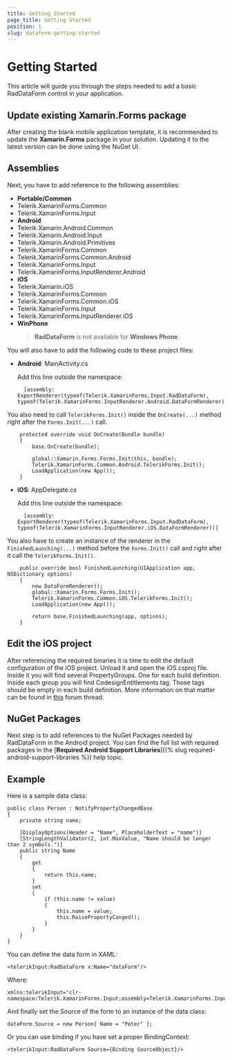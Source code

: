 ```yaml
---
title: Getting Started
page_title: Getting Started
position: 1
slug: dataform-getting-started
---
```


# Getting Started

This article will guide you through the steps needed to add a basic RadDataForm control in your application.

## Update existing Xamarin.Forms package
After creating the blank mobile application template, it is recommended to update the **Xamarin.Forms** package in your solution. Updating it to the latest version can be done using the NuGet UI.

## Assemblies

Next, you have to add reference to the following assemblies:

- **Portable/Common**
 - Telerik.XamarinForms.Common
 - Telerik.XamarinForms.Input
- **Android**
 - Telerik.Xamarin.Android.Common
 - Telerik.Xamarin.Android.Input
 - Telerik.Xamarin.Android.Primitives
 - Telerik.XamarinForms.Common
 - Telerik.XamarinForms.Common.Android
 - Telerik.XamarinForms.Input
 - Telerik.XamarinForms.InputRenderer.Android
- **iOS**
 - Telerik.Xamarin.iOS
 - Telerik.XamarinForms.Common
 - Telerik.XamarinForms.Common.iOS
 - Telerik.XamarinForms.Input
 - Telerik.XamarinForms.InputRenderer.iOS
- **WinPhone**
    > **RadDataForm** is not available for **Windows Phone**.

You will also have to add the following code to these project files:

* **Android**: MainActivity.cs

	Add this line outside the namespace:
  
		[assembly: ExportRenderer(typeof(Telerik.XamarinForms.Input.RadDataForm), typeof(Telerik.XamarinForms.InputRenderer.Android.DataFormRenderer))]

You also need to call `TelerikForms.Init()` inside the `OnCreate(...)` method right after the `Forms.Init(...)` call.

		protected override void OnCreate(Bundle bundle)
        {
            base.OnCreate(bundle);

            global::Xamarin.Forms.Forms.Init(this, bundle); 
            Telerik.XamarinForms.Common.Android.TelerikForms.Init();
            LoadApplication(new App());
        }

* **iOS**: AppDelegate.cs

	Add this line outside the namespace:

		[assembly: ExportRenderer(typeof(Telerik.XamarinForms.Input.RadDataForm), typeof(Telerik.XamarinForms.InputRenderer.iOS.DataFormRenderer))]

You also have to create an instance of the renderer in the `FinishedLaunching(...)` method before the `Forms.Init()` call and right after it call the `TelerikForms.Init()`.

		public override bool FinishedLaunching(UIApplication app, NSDictionary options)
        {
            new DataFormRenderer();
            global::Xamarin.Forms.Forms.Init();
            Telerik.XamarinForms.Common.iOS.TelerikForms.Init();
            LoadApplication(new App());

            return base.FinishedLaunching(app, options);
        }

## Edit the iOS project
After referencing the required binaries it is time to edit the default configuration of the iOS project. Unload it and open the iOS.csproj file. Inside it you will find several PropertyGroups. One for each build definition. Inside each group you will find CodesignEntitlements tag. Those tags should be empty in each build definition. More information on that matter can be found in [this]({http://forums.xamarin.com/discussion/39674/iphonesimulator-build-results-in-no-valid-ios-code-signing-keys-found-in-keychain}) forum thread.

## NuGet Packages
Next step is to add references to the NuGet Packages needed by RadDataForm in the Android project. You can find the full list with required packages in the [**Required Android Support Libraries**]({% slug required-android-support-libraries %}) help topic.


## Example

Here is a sample data class:

	public class Person : NotifyPropertyChangedBase
	{
	    private string name;
	
	    [DisplayOptions(Header = "Name", PlaceholderText = "name")]
	    [StringLengthValidator(2, int.MaxValue, "Name should be longer than 2 symbols.")]
	    public string Name
	    {
	        get
	        {
	            return this.name;
	        }
	        set
	        {
	            if (this.name != value)
	            {
	                this.name = value;
	                this.RaisePropertyCanged();
	            }
	        }
	    }
	}

You can define the data form in XAML:

	<telerikInput:RadDataForm x:Name="dataForm"/>

Where:

	xmlns:telerikInput="clr-namespace:Telerik.XamarinForms.Input;assembly=Telerik.XamarinForms.Input"

And finally set the Source of the form to an instance of the data class:

	dataForm.Source = new Person{ Name = "Peter" };

Or you can use binding if you have set a proper BindingContext:


	<telerikInput:RadDataForm Source={Binding SourceObject}/>